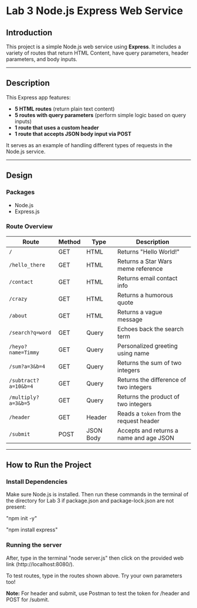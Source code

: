 # Lab 3 Node.js Express Web Service

## Introduction

This project is a simple Node.js web service using **Express**. It includes a variety of routes that return HTML Content, have query parameters, header parameters, and body inputs.

---

## Description

This Express app features:

- **5 HTML routes** (return plain text content)
- **5 routes with query parameters** (perform simple logic based on query inputs)
- **1 route that uses a custom header**
- **1 route that accepts JSON body input via POST**

It serves as an example of handling different types of requests in the Node.js service.

---

## Design

### Packages
- Node.js
- Express.js

### Route Overview

| Route                    | Method | Type              | Description                                 |
|--------------------------|--------|-------------------|---------------------------------------------|
| `/`                      | GET    | HTML              | Returns "Hello World!"                      |
| `/hello_there`           | GET    | HTML              | Returns a Star Wars meme reference          |
| `/contact`               | GET    | HTML              | Returns email contact info                  |
| `/crazy`                 | GET    | HTML              | Returns a humorous quote                    |
| `/about`                 | GET    | HTML              | Returns a vague message                     |
| `/search?q=word`         | GET    | Query             | Echoes back the search term                 |
| `/heyo?name=Timmy`       | GET    | Query             | Personalized greeting using name            |
| `/sum?a=3&b=4`           | GET    | Query             | Returns the sum of two integers             |
| `/subtract?a=10&b=4`     | GET    | Query             | Returns the difference of two integers      |
| `/multiply?a=3&b=5`      | GET    | Query             | Returns the product of two integers         |
| `/header`                | GET    | Header            | Reads a `token` from the request header     |
| `/submit`                | POST   | JSON Body         | Accepts and returns a name and age JSON     |

---

## How to Run the Project

### Install Dependencies

Make sure Node.js is installed. Then run these commands in the terminal of the directory for Lab 3 if package.json and package-lock.json are not present:

"npm init -y"

"npm install express"

### Running the server

After, type in the terminal "node server.js" then click on the provided web link (http://localhost:8080/).

To test routes, type in the routes shown above. Try your own parameters too!

**Note:** For header and submit, use Postman to test the token for /header and POST for /submit.
